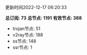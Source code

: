 更新时间2022-12-17 06:20:33

**总订阅: 73**
**总节点: 1191**
**有效节点: 388**
- trojan节点: 51
- v2ray节点: 188
- ss节点: 148
- ssr节点: 1
